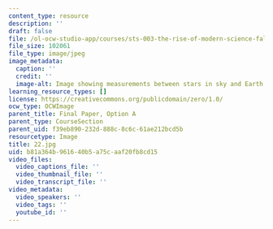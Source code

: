 ```yaml
---
content_type: resource
description: ''
draft: false
file: /ol-ocw-studio-app/courses/sts-003-the-rise-of-modern-science-fall-2010/b81a364b961640b5a75caaf20fb8cd15_22.jpg
file_size: 102061
file_type: image/jpeg
image_metadata:
  caption: ''
  credit: ''
  image-alt: Image showing measurements between stars in sky and Earth.
learning_resource_types: []
license: https://creativecommons.org/publicdomain/zero/1.0/
ocw_type: OCWImage
parent_title: Final Paper, Option A
parent_type: CourseSection
parent_uid: f39eb890-232d-888c-8c6c-61ae212bcd5b
resourcetype: Image
title: 22.jpg
uid: b81a364b-9616-40b5-a75c-aaf20fb8cd15
video_files:
  video_captions_file: ''
  video_thumbnail_file: ''
  video_transcript_file: ''
video_metadata:
  video_speakers: ''
  video_tags: ''
  youtube_id: ''
---
```

